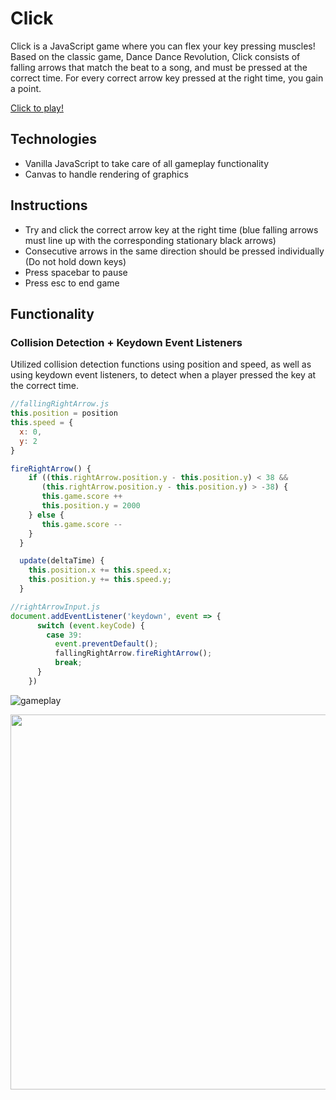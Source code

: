 # Click

Click is a JavaScript game where you can flex your key pressing muscles! Based on the classic game, Dance Dance Revolution, Click consists of falling arrows that match the beat to a song, and must be pressed at the correct time. For every correct arrow key pressed at the right time, you gain a point. 

[Click to play!](https://jmasters8.github.io/Click/)

## Technologies
 - Vanilla JavaScript to take care of all gameplay functionality
 - Canvas to handle rendering of graphics
## Instructions
- Try and click the correct arrow key at the right time (blue falling arrows must line up with the corresponding stationary black arrows)
- Consecutive arrows in the same direction should be pressed individually (Do not hold down keys)
- Press spacebar to pause
- Press esc to end game

## Functionality

### Collision Detection + Keydown Event Listeners
Utilized collision detection functions using position and speed, as well as using keydown event listeners, to detect when a player pressed the key at the correct time. 

```javascript
//fallingRightArrow.js
this.position = position
this.speed = {
  x: 0,
  y: 2
}

fireRightArrow() {
    if ((this.rightArrow.position.y - this.position.y) < 38 && 
       (this.rightArrow.position.y - this.position.y) > -38) {
       this.game.score ++
       this.position.y = 2000
    } else {
       this.game.score --
    }
  }

  update(deltaTime) {
    this.position.x += this.speed.x;
    this.position.y += this.speed.y;
  }
```
```javascript
//rightArrowInput.js
document.addEventListener('keydown', event => {
      switch (event.keyCode) {
        case 39:
          event.preventDefault();
          fallingRightArrow.fireRightArrow();
          break;
      }
    })
```
![gameplay](https://thumbs.gfycat.com/PessimisticBitesizedChihuahua-size_restricted.gif)

<img src="https://thumbs.gfycat.com/PessimisticBitesizedChihuahua-size_restricted.gif" width="800" height="600" />

